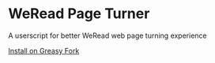 # WeRead Page Turner

A userscript for better WeRead web page turning experience

[Install on Greasy Fork](https://greasyfork.org/zh-CN/scripts/520296-weread-page-turner)
